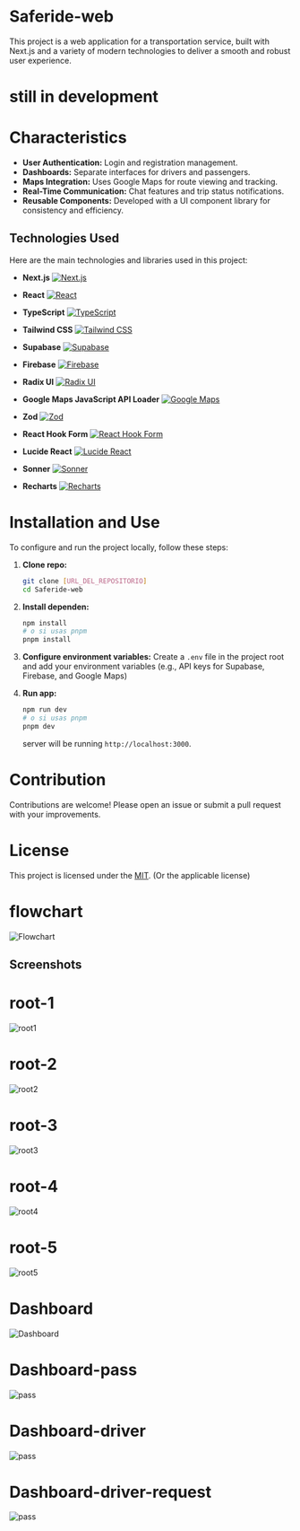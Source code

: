 # Saferide-web

This project is a web application for a transportation service, built with Next.js and a variety of modern technologies to deliver a smooth and robust user experience.

# still in development


# Characteristics

- **User Authentication:** Login and registration management.
- **Dashboards:** Separate interfaces for drivers and passengers.
- **Maps Integration:** Uses Google Maps for route viewing and tracking.
- **Real-Time Communication:** Chat features and trip status notifications.
- **Reusable Components:** Developed with a UI component library for consistency and efficiency.

## Technologies Used

Here are the main technologies and libraries used in this project:

- **Next.js**
  [![Next.js](https://img.shields.io/badge/Next.js-Black?style=for-the-badge&logo=next.js&logoColor=white)](https://nextjs.org/)

- **React**
  [![React](https://img.shields.io/badge/React-20232A?style=for-the-badge&logo=react&logoColor=61DAFB)](https://react.dev/)

- **TypeScript**
  [![TypeScript](https://img.shields.io/badge/TypeScript-007ACC?style=for-the-badge&logo=typescript&logoColor=white)](https://www.typescriptlang.org/)

- **Tailwind CSS**
  [![Tailwind CSS](https://img.shields.io/badge/Tailwind_CSS-38B2AC?style=for-the-badge&logo=tailwind-css&logoColor=white)](https://tailwindcss.com/)

- **Supabase**
  [![Supabase](https://img.shields.io/badge/Supabase-3ECF8E?style=for-the-badge&logo=supabase&logoColor=white)](https://supabase.io/)

- **Firebase**
  [![Firebase](https://img.shields.io/badge/Firebase-FFCA28?style=for-the-badge&logo=firebase&logoColor=black)](https://firebase.google.com/)

- **Radix UI**
  [![Radix UI](https://img.shields.io/badge/Radix_UI-161618?style=for-the-badge&logo=radix-ui&logoColor=white)](https://www.radix-ui.com/)

- **Google Maps JavaScript API Loader**
  [![Google Maps](https://img.shields.io/badge/Google_Maps-4285F4?style=for-the-badge&logo=google-maps&logoColor=white)](https://developers.google.com/maps/documentation/javascript/)

- **Zod**
  [![Zod](https://img.shields.io/badge/Zod-3E67B1?style=for-the-badge&logo=zod&logoColor=white)](https://zod.dev/)

- **React Hook Form**
  [![React Hook Form](https://img.shields.io/badge/React_Hook_Form-EC5990?style=for-the-badge&logo=reacthookform&logoColor=white)](https://react-hook-form.com/)

- **Lucide React**
  [![Lucide React](https://img.shields.io/badge/Lucide_React-222222?style=for-the-badge&logo=lucide&logoColor=white)](https://lucide.dev/)

- **Sonner**
  [![Sonner](https://img.shields.io/badge/Sonner-FF5733?style=for-the-badge&logo=react&logoColor=white)](https://sonner.emilkowalski.no/)

- **Recharts**
  [![Recharts](https://img.shields.io/badge/Recharts-8884d8?style=for-the-badge&logo=recharts&logoColor=white)](https://recharts.org/en-US/)

# Installation and Use

To configure and run the project locally, follow these steps:

1.  **Clone repo:**
    ```bash
    git clone [URL_DEL_REPOSITORIO]
    cd Saferide-web
    ```

2.  **Install dependen:**
    ```bash
    npm install
    # o si usas pnpm
    pnpm install
    ```

3.  **Configure environment variables:**
    Create a `.env` file in the project root and add your environment variables (e.g., API keys for Supabase, Firebase, and Google Maps)

4.  **Run app:**
    ```bash
    npm run dev
    # o si usas pnpm
    pnpm dev
    ```

    server will be running `http://localhost:3000`.


# Contribution

Contributions are welcome! Please open an issue or submit a pull request with your improvements.

# License

This project is licensed under the [MIT](https://opensource.org/licenses/MIT). (Or the applicable license)

# flowchart

![Flowchart](./utils/screenshots/DIAGRAMA%20(1).png) 


## Screenshots
# root-1
![root1](./utils/screenshots/root.png)  

# root-2 
![root2](/utils//screenshots/root2.png)  

# root-3
![root3](./utils/screenshots/root3.png)  

# root-4
![root4](./utils/screenshots/login.png)

# root-5
![root5](./utils/screenshots/register.png)

# Dashboard
![Dashboard](./utils/screenshots/dashboard.png)  

# Dashboard-pass
![pass](./utils/screenshots/passangerdash.png)  

# Dashboard-driver
![pass](./utils/screenshots/driverdash.png)  

# Dashboard-driver-request
![pass](./utils/screenshots/driverdash2.png)  
